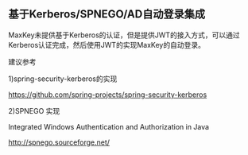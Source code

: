 <h2>基于Kerberos/SPNEGO/AD自动登录集成</h2>

MaxKey未提供基于Kerberos的认证，但是提供JWT的接入方式，可以通过Kerberos认证完成，然后使用JWT的实现MaxKey的自动登录。

建议参考

1)spring-security-kerberos的实现

https://github.com/spring-projects/spring-security-kerberos

2)SPNEGO 实现

Integrated Windows Authentication and Authorization in Java

http://spnego.sourceforge.net/
